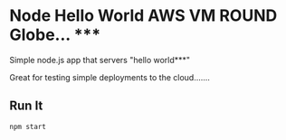 # Node Hello World AWS VM ROUND Globe... ***

Simple node.js app that servers "hello world***"

Great for testing simple deployments to the cloud.......

## Run It

`npm start`
